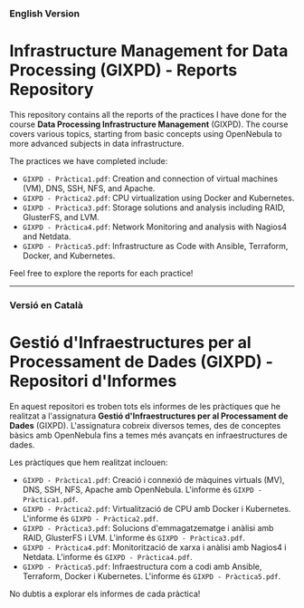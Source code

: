 ### English Version

# Infrastructure Management for Data Processing (GIXPD) - Reports Repository

This repository contains all the reports of the practices I have done for the course **Data Processing Infrastructure Management** (GIXPD). The course covers various topics, starting from basic concepts using OpenNebula to more advanced subjects in data infrastructure. 

The practices we have completed include:

- `GIXPD - Pràctica1.pdf`: Creation and connection of virtual machines (VM), DNS, SSH, NFS, and Apache. 
- `GIXPD - Pràctica2.pdf`: CPU virtualization using Docker and Kubernetes. 
- `GIXPD - Pràctica3.pdf`: Storage solutions and analysis including RAID, GlusterFS, and LVM. 
- `GIXPD - Pràctica4.pdf`: Network Monitoring and analysis with Nagios4 and Netdata. 
- `GIXPD - Pràctica5.pdf`: Infrastructure as Code with Ansible, Terraform, Docker, and Kubernetes. 

Feel free to explore the reports for each practice!

---

### Versió en Català

# Gestió d'Infraestructures per al Processament de Dades (GIXPD) - Repositori d'Informes

En aquest repositori es troben tots els informes de les pràctiques que he realitzat a l'assignatura **Gestió d'Infraestructures per al Processament de Dades** (GIXPD). L'assignatura cobreix diversos temes, des de conceptes bàsics amb OpenNebula fins a temes més avançats en infraestructures de dades.

Les pràctiques que hem realitzat inclouen:

- `GIXPD - Pràctica1.pdf`: Creació i connexió de màquines virtuals (MV), DNS, SSH, NFS, Apache amb OpenNebula. L'informe és `GIXPD - Pràctica1.pdf`.
- `GIXPD - Pràctica2.pdf`: Virtualització de CPU amb Docker i Kubernetes. L'informe és `GIXPD - Pràctica2.pdf`.
- `GIXPD - Pràctica3.pdf`: Solucions d'emmagatzematge i anàlisi amb RAID, GlusterFS i LVM. L'informe és `GIXPD - Pràctica3.pdf`.
- `GIXPD - Pràctica4.pdf`: Monitorització de xarxa i anàlisi amb Nagios4 i Netdata. L'informe és `GIXPD - Pràctica4.pdf`.
- `GIXPD - Pràctica5.pdf`: Infraestructura com a codi amb Ansible, Terraform, Docker i Kubernetes. L'informe és `GIXPD - Pràctica5.pdf`.

No dubtis a explorar els informes de cada pràctica!
